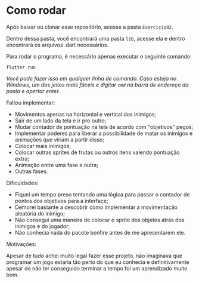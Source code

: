# Como rodar
Após baixar ou clonar esse repositório, acesse a pasta `Exercicio02`.

Dentro dessa pasta, você encontrará uma pasta `lib`, acesse ela e dentro encontrará os arquivos .dart necessários.

Para rodar o programa, é necessário apenas executar o seguinte comando:
```
flutter run
```
_Você pode fazer isso em qualquer linha de comando. Caso esteja no Windows, um dos jeitos mais fáceis é digitar `cmd` na barra de endereço da pasta e apertar enter._

Faltou implementar:
- Movimentos apenas na horizontal e vertical dos inimigos;
- Sair de um lado da tela e ir pro outro;
- Mudar contador de pontuação na tela de acordo com "objetivos" pegos;
- Implementar poderes para liberar a possibilidade de matar os inimigos e animações que viriam a partir disso;
- Colocar mais inimigos;
- Colocar outras sprites de frutas ou outros itens valendo pontuação extra;
- Animação entre uma fase e outra;
- Outras fases.

Dificuldades:

- Fiquei um tempo preso tentando uma lógica para passar o contador de pontos dos objetivos para a interface;
- Demorei bastante a descobrir como implementar a movimentação aleatória do inimigo;
- Não consegui uma maneira de colocar o sprite dos objetos atrás dos inimigos e do jogador;
- Não conhecia nada do pacote bonfire antes de me apresentarem ele.

Motivações:

Apesar de tudo achei muito legal fazer esse projeto, não imaginava que programar um jogo estaria tão perto do que eu conhecia e definitivamente apesar de não ter conseguido terminar a tempo foi um aprendizado muito bom.
